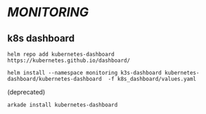# *MONITORING*

## k8s dashboard

```shell
helm repo add kubernetes-dashboard https://kubernetes.github.io/dashboard/
```


```shell
helm install --namespace monitoring k3s-dashboard kubernetes-dashboard/kubernetes-dashboard  -f k8s_dashboard/values.yaml
```


(deprecated)


```shell
arkade install kubernetes-dashboard
```
